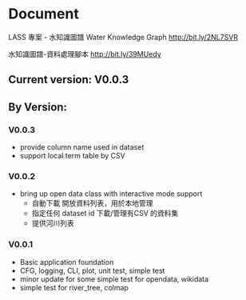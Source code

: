 # Document
LASS 專案 - 水知識圖譜 Water Knowledge Graph
http://bit.ly/2NL7SVR

水知識圖譜-資料處理腳本
http://bit.ly/39MUedy

## Current version: V0.0.3

## By Version:
### V0.0.3
* provide column name used in dataset
* support local term table by CSV 


### V0.0.2
* bring up open data class with interactive mode support
  * 自動下載 開放資料列表，用於本地管理
  * 指定任何 dataset id 下載/管理有CSV 的資料集
  * 提供河川列表

### V0.0.1

* Basic application foundation
* CFG, logging, CLI, plot, unit test, simple test
* minor update for some simple test for opendata, wikidata
* simple test for river_tree, colmap
